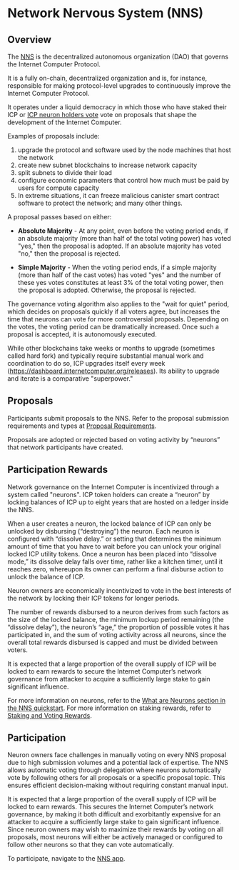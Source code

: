 # Network Nervous System (NNS)

## Overview​
The [NNS](https://nns.ic0.app/) is the decentralized autonomous organization (DAO) that governs the Internet Computer Protocol. 

It is a fully on-chain, decentralized organization and is, for instance, responsible for making protocol-level upgrades to continuously improve the Internet Computer Protocol. 

It operates under a liquid democracy in which those who have staked their ICP or [ICP neuron holders vote](../../concepts/governance.md) vote on proposals that shape the development of the Internet Computer. 

Examples of proposals include:
1. upgrade the protocol and software used by the node machines that host the network
2. create new subnet blockchains to increase network capacity
3. split subnets to divide their load
4. configure economic parameters that control how much must be  paid by users for compute capacity
5. In extreme situations, it can freeze malicious canister smart contract software to protect the network; and many other things. 

A proposal passes based on either:
- **Absolute Majority** - At any point, even before the voting period ends, if an absolute majority (more than half of the total voting power) has voted "yes," then the proposal is adopted. If an absolute majority has voted "no," then the proposal is rejected.

- **Simple Majority** - When the voting period ends, if a simple majority (more than half of the cast votes) has voted "yes" and the number of these yes votes constitutes at least 3% of the total voting power, then the proposal is adopted. Otherwise, the proposal is rejected.

The governance voting algorithm also applies to the "wait for quiet" period, which decides on proposals quickly if all voters agree, but increases the time that neurons can vote for more controversial proposals. Depending on the votes, the voting period can be dramatically increased.
Once such a proposal is accepted, it is autonomously executed.

While other blockchains take weeks or months to upgrade (sometimes called hard fork) and typically require substantial manual work and coordination to do so, ICP upgrades itself every week (https://dashboard.internetcomputer.org/releases). Its ability to upgrade and iterate is a comparative "superpower."

## Proposals 
Participants submit proposals to the NNS. Refer to the proposal submission requirements and types at [Proposal Requirements](./proposal-requirements.md).

Proposals are adopted or rejected based on voting activity by “neurons” that network participants have created.

## Participation Rewards
Network governance on the Internet Computer is incentivized through a system called "neurons".
ICP token holders can create a “neuron” by locking balances of ICP up to eight years that are hosted on a ledger inside the NNS. 

When a user creates a neuron, the locked balance of ICP can only be unlocked by disbursing (“destroying”) the neuron. Each neuron is configured with “dissolve delay.” or setting that determines the minimum amount of time that you have to wait before you can unlock your original locked ICP utility tokens. Once a neuron has been placed into “dissolve mode,” its dissolve delay falls over time, rather like a kitchen timer, until it reaches zero, whereupon its owner can perform a final disburse action to unlock the balance of ICP. 

Neuron owners are economically incentivized to vote in the best interests of the network by locking their ICP tokens for longer periods.  

The number of rewards disbursed to a neuron derives from such factors as the size of the locked balance, the minimum lockup period remaining (the “dissolve delay”), the neuron’s “age,” the proportion of possible votes it has participated in, and the sum of voting activity across all neurons, since the overall total rewards disbursed is capped and must be divided between voters.

It is expected that a large proportion of the overall supply of ICP will be locked to earn rewards to secure the Internet Computer’s network governance from attacker to acquire a sufficiently large stake to gain significant influence. 

For more information on neurons, refer to the [What are Neurons section in the NNS quickstart](https://internetcomputer.org/docs/current/tokenomics/token-holders/nns-app-quickstart).
For more information on staking rewards, refer to [Staking and Voting Rewards](https://internetcomputer.org/docs/current/tokenomics/nns/nns-staking-voting-rewards).

## Participation

Neuron owners face challenges in manually voting on every NNS proposal due to high submission volumes and a potential lack of expertise. The NNS allows automatic voting through delegation where neurons automatically vote by following others for all proposals or a specific proposal topic. This ensures efficient decision-making without requiring constant manual input.

It is expected that a large proportion of the overall supply of ICP will be locked to earn rewards. This secures the Internet Computer’s network governance, by making it both difficult and exorbitantly expensive for an attacker to acquire a sufficiently large stake to gain significant influence. Since neuron owners may wish to maximize their rewards by voting on all proposals, most neurons will either be actively managed or configured to follow other neurons so that they can vote automatically.

To participate, navigate to the [NNS app](https://nns.ic0.app/).